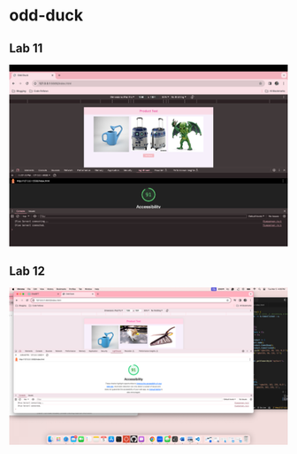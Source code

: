 # odd-duck

## Lab 11
![Lighthouse 1](/Img/lighthouse-lab11.png)

## Lab 12
![Lighthouse 2](/Img/lighthouse-lab12.png)